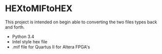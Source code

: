 # HEXtoMIFtoHEX
This project is intended on begin able to converting the two files types back and forth.
* Python 3.4
* Intel style hex file
* .mif file for Quartus II for Altera FPGA's
